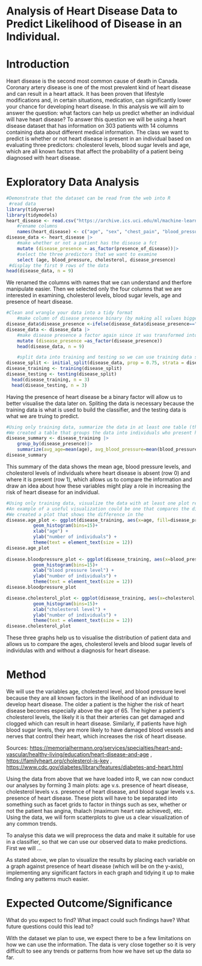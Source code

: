 # Analysis of Heart Disease Data to Predict Likelihood of Disease in an Individual.


# Introduction
Heart disease is the second most common cause of death in Canada. Coronary artery disease is one of the most prevalent kind of heart disease and can result in a heart attack. It has been proven that lifestyle modifications and, in certain situations, medication, can significantly lower your chance for developing heart disease. In this analysis we will aim to answer the question: what factors can help us predict whether an individual will have heart disease? To answer this question we will be using a heart disease dataset that has information on 303 patients with 14 columns containing data about different medical information. The class we want to predict is whether or not heart disease is present in an individual based on evaluating three predictors: cholesterol levels, blood sugar levels and age, which are all known factors that affect the probability of a patient being diagnosed with heart disease.


# Exploratory Data Analysis

```R
#Demonstrate that the dataset can be read from the web into R
 #read data 
library(tidyverse)
library(tidymodels)
heart_disease <- read.csv("https://archive.ics.uci.edu/ml/machine-learning-databases/heart-disease/processed.cleveland.data")
    #rename columns
    names(heart_disease) <- c("age", "sex", "chest_pain", "blood_pressure", "cholesterol", "blood_sugar", "EKG", "heart_rate", "angina", "ST_depression", "ST_slope", "fluro", "thallium", "presence_of_disease")
disease_data <- heart_disease |>
    #make whether or not a patient has the disease a fct
    mutate (disease_presence = as_factor(presence_of_disease))|>
    #select the three predictors that we want to examine
    select (age, blood_pressure, cholesterol, disease_presence)
 #display the first 9 rows of the data
head(disease_data, n = 9)

```

We renamed the columns with names that we can understand and therfore manipulate easier.
Then we selected only the four columns that we are interested in examining, cholesterol levels, blood sugar levels, age and presence of heart disease.

```R
#Clean and wrangle your data into a tidy format
    #make column of disease presence binary (by making all values bigger than 1 equal to 1) 
disease_data$disease_presence <-ifelse(disease_data$disease_presence=="0",0,1)
disease_data <- disease_data |>
    #make disease presence a factor again since it was transformed into a double case
    mutate (disease_presence =as_factor(disease_presence))
    head(disease_data, n = 9)   

    #split data into training and testing so we can use training data seperatly
disease_split <- initial_split(disease_data, prop = 0.75, strata = disease_presence)  
disease_training <- training(disease_split)   
disease_testing <- testing(disease_split)
  head(disease_training, n = 3)
  head(disease_testing, n = 3)
```

Having the presence of heart disease be a binary factor will allow us to better visualise the data later on. 
Spliting the data is necessary because the training data is what is used to build the classifier, and the testing data is what we are truing to predict.

```R
#Using only training data, summarize the data in at least one table (this is exploratory data analysis). An example of a useful table could be one that reports the number of observations in each class, the means of the predictor variables you plan to use in your analysis and how many rows have missing data.
#We created a table that groups the data into individuals who present heart disease and those who don't, and allows us to see the difference between the means of the three data columns that we are intereted in. 
disease_summary <- disease_training |> 
    group_by(disease_presence)|>
    summarize(avg_age=mean(age), avg_blood_pressure=mean(blood_pressure), avg_cholesterol=mean(cholesterol))
disease_summary
```

This summary of the data shows the mean age, blood pressure levels, and cholesterol levels of individuals where heart disease is absent (row 0) and where it is present (row 1), which allows us to compare the information and draw an idea about how these variables might play a role in increasing the risk of heart disease for an individual.

```R
#Using only training data, visualize the data with at least one plot relevant to the analysis you plan to do (this is exploratory data analysis). 
#An example of a useful visualization could be one that compares the distributions of each of the predictor variables you plan to use in your analysis.
#We created a plot that shows the difference in the 
disease.age_plot <- ggplot(disease_training, aes(x=age, fill=disease_presence, color=disease_presence)) +
          geom_histogram(bins=15)+
          xlab("age") +
          ylab("number of individuals") + 
          theme(text = element_text(size = 12)) 
disease.age_plot
 
disease.bloodpressure_plot <- ggplot(disease_training, aes(x=blood_pressure, fill=disease_presence, color=disease_presence)) +
          geom_histogram(bins=15)+
          xlab("blood pressure level") +
          ylab("number of individuals") + 
          theme(text = element_text(size = 12)) 
disease.bloodpressure_plot

disease.cholesterol_plot <- ggplot(disease_training, aes(x=cholesterol, fill=disease_presence, color=disease_presence)) +
          geom_histogram(bins=15)+
          xlab("cholesterol level") +
          ylab("number of individuals") + 
          theme(text = element_text(size = 12)) 
disease.cholesterol_plot
```

These three graphs help us to visualise the distribution of patient data and allows us to compare the ages, cholesterol levels and blood sugar levels of individulas with and without a diagnosis for heart disease. 


# Method
We will use the variables age, cholesterol level, and blood pressure level because they are all known factors in the likelihood of an individual to develop heart disease. The older a patient is the higher the risk of heart disease becomes especially above the age of 65. The higher a patient's cholesterol levels, the likely it is that their arteries can get damaged and clogged which can result in heart disease. Similarly, if patients have high blood sugar levels, they are more likely to have damaged blood vessels and nerves that control their heart, which increases the risk of heart disease. 

Sources: https://memorialhermann.org/services/specialties/heart-and-vascular/healthy-living/education/heart-disease-and-age , https://familyheart.org/cholesterol-is-key , https://www.cdc.gov/diabetes/library/features/diabetes-and-heart.html

Using the data from above that we have loaded into R, we can now conduct our analyses by forming 3 main plots: age v.s. presence of heart disease, cholesterol levels v.s. presence of heart disease, and blood sugar levels v.s. presence of heart disease. These plots will have to be separated into something such as facet grids to factor in things such as sex, whether or not the patient has angina, thalach (maximum heart rate achieved), etc. Using the data, we will form scatterplots to give us a clear visualization of any common trends. 

To analyse this data we will preprocess the data and make it suitable for use in a classifier, so that we can use our observed data to make predictions. First we will ... 

As stated above, we plan to visualize the results by placing each variable on a graph against presence of heart disease (which will be on the y-axis), implementing any significant factors in each graph and tidying it up to make finding any patterns much easier.


# Expected Outcome/Significance
What do you expect to find?
What impact could such findings have?
What future questions could this lead to?


With the dataset we plan to use, we expect there to be a few limitations on how we can use the information. The data is very close together so it is very difficult to see any trends or patterns from how we have set up the data so far.

